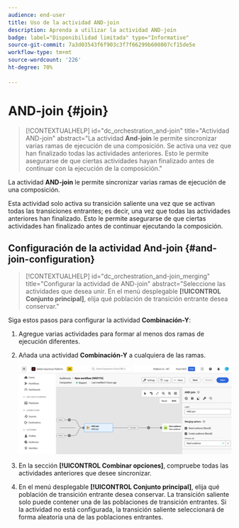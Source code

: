 ```yaml
---
audience: end-user
title: Uso de la actividad AND-join
description: Aprenda a utilizar la actividad AND-join
badge: label="Disponibilidad limitada" type="Informative"
source-git-commit: 7a3d03543f6f903c3f7f66299b600807cf15de5e
workflow-type: tm+mt
source-wordcount: '226'
ht-degree: 70%

---
```


# AND-join {#join}

>[!CONTEXTUALHELP]
>id="dc_orchestration_and-join"
>title="Actividad AND-join"
>abstract="La actividad **And-join** le permite sincronizar varias ramas de ejecución de una composición. Se activa una vez que han finalizado todas las actividades anteriores. Esto le permite asegurarse de que ciertas actividades hayan finalizado antes de continuar con la ejecución de la composición."

La actividad **AND-join** le permite sincronizar varias ramas de ejecución de una composición.

Esta actividad solo activa su transición saliente una vez que se activan todas las transiciones entrantes; es decir, una vez que todas las actividades anteriores han finalizado. Esto le permite asegurarse de que ciertas actividades han finalizado antes de continuar ejecutando la composición.

## Configuración de la actividad And-join {#and-join-configuration}

>[!CONTEXTUALHELP]
>id="dc_orchestration_and-join_merging"
>title="Configurar la actividad de AND-join"
>abstract="Seleccione las actividades que desea unir. En el menú desplegable **[!UICONTROL Conjunto principal]**, elija qué población de transición entrante desea conservar."

Siga estos pasos para configurar la actividad **Combinación-Y**:

1. Agregue varias actividades para formar al menos dos ramas de ejecución diferentes.
1. Añada una actividad **Combinación-Y** a cualquiera de las ramas.

   ![](../assets/and-join.png)

1. En la sección **[!UICONTROL Combinar opciones]**, compruebe todas las actividades anteriores que desee sincronizar.
1. En el menú desplegable **[!UICONTROL Conjunto principal]**, elija qué población de transición entrante desea conservar. La transición saliente solo puede contener una de las poblaciones de transición entrantes. Si la actividad no está configurada, la transición saliente seleccionará de forma aleatoria una de las poblaciones entrantes.

